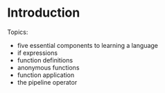 # Introduction

Topics:

* five essential components to learning a language
* if expressions
* function definitions
* anonymous functions
* function application
* the pipeline operator